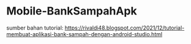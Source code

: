 # Mobile-BankSampahApk

sumber bahan tutorial: https://rivaldi48.blogspot.com/2021/12/tutorial-membuat-aplikasi-bank-sampah-dengan-android-studio.html
